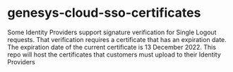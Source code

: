 # genesys-cloud-sso-certificates
Some Identity Providers support signature verification for Single Logout requests. That verification requires a certificate that has an expiration date. The expiration date of the current certificate is 13 December 2022. This repo will host the certificates that customers must upload to their Identity Providers

